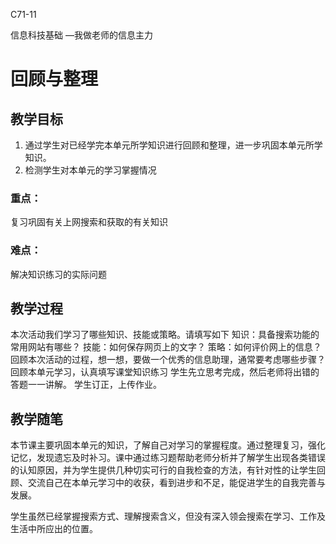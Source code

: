 C71-11

信息科技基础
—我做老师的信息主力

# 回顾与整理

## 教学目标

1. 通过学生对已经学完本单元所学知识进行回顾和整理，进一步巩固本单元所学知识。
2. 检测学生对本单元的学习掌握情况

### 重点：
复习巩固有关上网搜索和获取的有关知识
### 难点：
解决知识练习的实际问题

## 教学过程
本次活动我们学习了哪些知识、技能或策略。请填写如下
知识：具备搜索功能的常用网站有哪些？
技能：如何保存网页上的文字？
策略：如何评价网上的信息？
回顾本次活动的过程，想一想，要做一个优秀的信息助理，通常要考虑哪些步骤？
回顾本单元学习，认真填写课堂知识练习
学生先立思考完成，然后老师将出错的答题一一讲解。
学生订正，上传作业。

## 教学随笔

本节课主要巩固本单元的知识，了解自己对学习的掌握程度。通过整理复习，强化记忆，发现遗忘及时补习。课中通过练习题帮助老师分析并了解学生出现各类错误的认知原因，并为学生提供几种切实可行的自我检查的方法，有针对性的让学生回顾、交流自己在本单元学习中的收获，看到进步和不足，能促进学生的自我完善与发展。

 学生虽然已经掌握搜索方式、理解搜索含义，但没有深入领会搜索在学习、工作及生活中所应出的位置。

